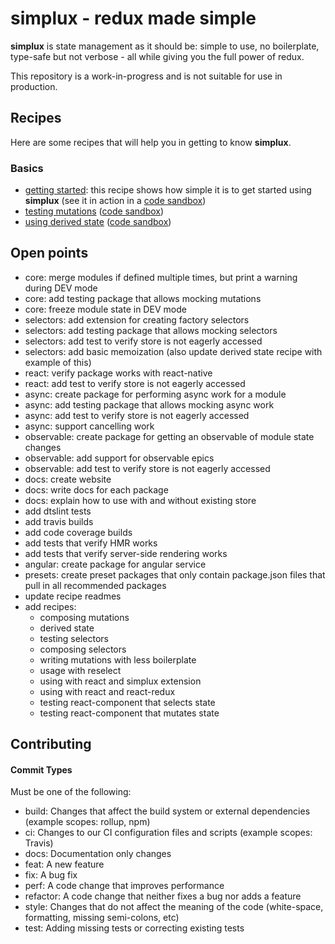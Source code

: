 # simplux - redux made simple

**simplux** is state management as it should be: simple to use, no boilerplate, type-safe but not verbose - all while giving you the full power of redux.

This repository is a work-in-progress and is not suitable for use in production.

## Recipes

Here are some recipes that will help you in getting to know **simplux**.

### Basics

- [getting started](recipes/basics/getting-started#readme): this recipe shows how simple it is to get started using **simplux** (see it in action in a [code sandbox](https://codesandbox.io/s/github/MrWolfZ/simplux/tree/master/recipes/basics/getting-started))
- [testing mutations](recipes/basics/testing-mutations#readme) ([code sandbox](https://codesandbox.io/s/github/MrWolfZ/simplux/tree/master/recipes/basics/testing-mutations))
- [using derived state](recipes/basics/using-derived-state#readme) ([code sandbox](https://codesandbox.io/s/github/MrWolfZ/simplux/tree/master/recipes/basics/using-derived-state))

## Open points

- core: merge modules if defined multiple times, but print a warning during DEV mode
- core: add testing package that allows mocking mutations
- core: freeze module state in DEV mode
- selectors: add extension for creating factory selectors
- selectors: add testing package that allows mocking selectors
- selectors: add test to verify store is not eagerly accessed
- selectors: add basic memoization (also update derived state recipe with example of this)
- react: verify package works with react-native
- react: add test to verify store is not eagerly accessed
- async: create package for performing async work for a module
- async: add testing package that allows mocking async work
- async: add test to verify store is not eagerly accessed
- async: support cancelling work
- observable: create package for getting an observable of module state changes
- observable: add support for observable epics
- observable: add test to verify store is not eagerly accessed
- docs: create website
- docs: write docs for each package
- docs: explain how to use with and without existing store
- add dtslint tests
- add travis builds
- add code coverage builds
- add tests that verify HMR works
- add tests that verify server-side rendering works
- angular: create package for angular service
- presets: create preset packages that only contain package.json files that pull in all recommended packages
- update recipe readmes
- add recipes:
  - composing mutations
  - derived state
  - testing selectors
  - composing selectors
  - writing mutations with less boilerplate
  - usage with reselect
  - using with react and simplux extension
  - using with react and react-redux
  - testing react-component that selects state
  - testing react-component that mutates state

## Contributing

#### Commit Types

Must be one of the following:

- build: Changes that affect the build system or external dependencies (example scopes: rollup, npm)
- ci: Changes to our CI configuration files and scripts (example scopes: Travis)
- docs: Documentation only changes
- feat: A new feature
- fix: A bug fix
- perf: A code change that improves performance
- refactor: A code change that neither fixes a bug nor adds a feature
- style: Changes that do not affect the meaning of the code (white-space, formatting, missing semi-colons, etc)
- test: Adding missing tests or correcting existing tests
